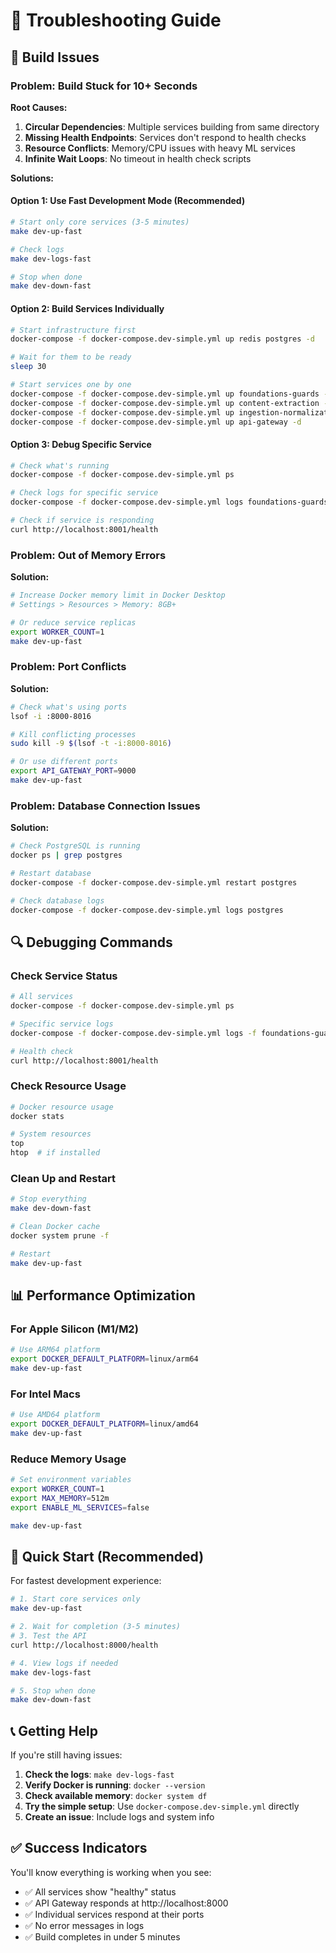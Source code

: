 # 🔧 Troubleshooting Guide

## 🚨 Build Issues

### **Problem: Build Stuck for 10+ Seconds**

**Root Causes:**
1. **Circular Dependencies**: Multiple services building from same directory
2. **Missing Health Endpoints**: Services don't respond to health checks
3. **Resource Conflicts**: Memory/CPU issues with heavy ML services
4. **Infinite Wait Loops**: No timeout in health check scripts

**Solutions:**

#### **Option 1: Use Fast Development Mode (Recommended)**
```bash
# Start only core services (3-5 minutes)
make dev-up-fast

# Check logs
make dev-logs-fast

# Stop when done
make dev-down-fast
```

#### **Option 2: Build Services Individually**
```bash
# Start infrastructure first
docker-compose -f docker-compose.dev-simple.yml up redis postgres -d

# Wait for them to be ready
sleep 30

# Start services one by one
docker-compose -f docker-compose.dev-simple.yml up foundations-guards -d
docker-compose -f docker-compose.dev-simple.yml up content-extraction -d
docker-compose -f docker-compose.dev-simple.yml up ingestion-normalization -d
docker-compose -f docker-compose.dev-simple.yml up api-gateway -d
```

#### **Option 3: Debug Specific Service**
```bash
# Check what's running
docker-compose -f docker-compose.dev-simple.yml ps

# Check logs for specific service
docker-compose -f docker-compose.dev-simple.yml logs foundations-guards

# Check if service is responding
curl http://localhost:8001/health
```

### **Problem: Out of Memory Errors**

**Solution:**
```bash
# Increase Docker memory limit in Docker Desktop
# Settings > Resources > Memory: 8GB+

# Or reduce service replicas
export WORKER_COUNT=1
make dev-up-fast
```

### **Problem: Port Conflicts**

**Solution:**
```bash
# Check what's using ports
lsof -i :8000-8016

# Kill conflicting processes
sudo kill -9 $(lsof -t -i:8000-8016)

# Or use different ports
export API_GATEWAY_PORT=9000
make dev-up-fast
```

### **Problem: Database Connection Issues**

**Solution:**
```bash
# Check PostgreSQL is running
docker ps | grep postgres

# Restart database
docker-compose -f docker-compose.dev-simple.yml restart postgres

# Check database logs
docker-compose -f docker-compose.dev-simple.yml logs postgres
```

## 🔍 Debugging Commands

### **Check Service Status**
```bash
# All services
docker-compose -f docker-compose.dev-simple.yml ps

# Specific service logs
docker-compose -f docker-compose.dev-simple.yml logs -f foundations-guards

# Health check
curl http://localhost:8001/health
```

### **Check Resource Usage**
```bash
# Docker resource usage
docker stats

# System resources
top
htop  # if installed
```

### **Clean Up and Restart**
```bash
# Stop everything
make dev-down-fast

# Clean Docker cache
docker system prune -f

# Restart
make dev-up-fast
```

## 📊 Performance Optimization

### **For Apple Silicon (M1/M2)**
```bash
# Use ARM64 platform
export DOCKER_DEFAULT_PLATFORM=linux/arm64
make dev-up-fast
```

### **For Intel Macs**
```bash
# Use AMD64 platform
export DOCKER_DEFAULT_PLATFORM=linux/amd64
make dev-up-fast
```

### **Reduce Memory Usage**
```bash
# Set environment variables
export WORKER_COUNT=1
export MAX_MEMORY=512m
export ENABLE_ML_SERVICES=false

make dev-up-fast
```

## 🚀 Quick Start (Recommended)

For fastest development experience:

```bash
# 1. Start core services only
make dev-up-fast

# 2. Wait for completion (3-5 minutes)
# 3. Test the API
curl http://localhost:8000/health

# 4. View logs if needed
make dev-logs-fast

# 5. Stop when done
make dev-down-fast
```

## 📞 Getting Help

If you're still having issues:

1. **Check the logs**: `make dev-logs-fast`
2. **Verify Docker is running**: `docker --version`
3. **Check available memory**: `docker system df`
4. **Try the simple setup**: Use `docker-compose.dev-simple.yml` directly
5. **Create an issue**: Include logs and system info

## ✅ Success Indicators

You'll know everything is working when you see:
- ✅ All services show "healthy" status
- ✅ API Gateway responds at http://localhost:8000
- ✅ Individual services respond at their ports
- ✅ No error messages in logs
- ✅ Build completes in under 5 minutes
